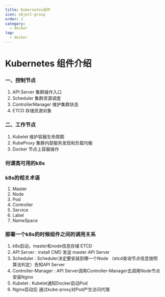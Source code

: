 ```yaml
---
title: Kubernetes组件
icon: object-group
order: 2
category:
  - docker
tag:
  - docker
---
```


# Kubernetes 组件介绍

### 一、控制节点

1. API Server 集群操作入口
2. Scheduler 集群资源调度
3. ControllerManager 维护集群状态
4. ETCD 存储资源对象

### 二、工作节点

1. Kubelet 维护容器生命周期
2. KubeProxy 集群内部服务发现和负载均衡
3. Docker 节点上容器操作


### 何谓高可用的k8s

### k8s的相关术语

1. Master
2. Node
3. Pod
4. Controller
5. Service
6. Label
7. NameSpace


### 部署一个k8s的时候组件之间的调用关系

1. k8s启动，master和node信息存储 ETCD
2. API Server : install CMD 发送 master  API Server
3. Scheduler :  Scheduler决定要安装到哪一个Node （etcd查询节点信息按照算法判定）告知API Server
4. Controller-Manager : API Server调用Controller-Manager去调用Node节点安装Nginx
5. Kubelet : Kubelet通知Docker启动Pod
6. Nginx启动后 通过kube-proxy对Pod产生访问代理